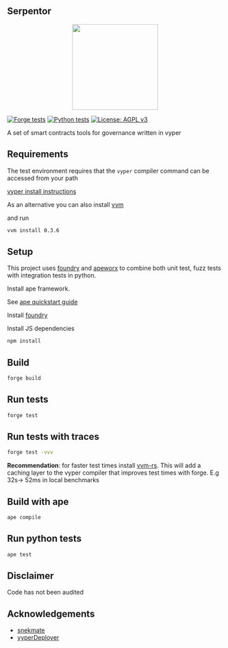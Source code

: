 ## Serpentor

<p align="center">
    <img src="cobra.png" width="200">
</p>

[![Forge tests](https://github.com/storming0x/serpentor/actions/workflows/forge-tests.yml/badge.svg)](https://github.com/storming0x/serpentor/actions/workflows/forge-tests.yml)
[![Python tests](https://github.com/storming0x/serpentor/actions/workflows/ape-tests.yml/badge.svg)](https://github.com/storming0x/serpentor/actions/workflows/ape-tests.yml)
[![License: AGPL v3](https://img.shields.io/badge/License-AGPL%20v3-blue.svg)](https://www.gnu.org/licenses/agpl-3.0)

A set of smart contracts tools for governance written in vyper

## Requirements

The test environment requires that the `vyper` compiler command can be accessed from your path

[vyper install instructions](https://vyper.readthedocs.io/en/stable/installing-vyper.html)

As an alternative you can also install [vvm](https://github.com/storming0x/vvm-rs)

and run 

```bash
vvm install 0.3.6
```

## Setup

This project uses [foundry](https://github.com/foundry-rs/foundry) and [apeworx](https://github.com/ApeWorX/ape) to combine both unit test, fuzz tests with integration tests in python.

Install ape framework.

See [ape quickstart guide](https://docs.apeworx.io/ape/stable/userguides/quickstart.html)

Install [foundry](https://github.com/foundry-rs/foundry)

Install JS dependencies

```bash
npm install
```

## Build

```bash
forge build
```

## Run tests

```bash
forge test
```

## Run tests with traces

```bash
forge test -vvv
```
**Recommendation**: for faster test times install [vvm-rs](https://github.com/storming0x/vvm-rs). This will add a caching layer to the vyper compiler that improves test times with forge. E.g 32s-> 52ms in local benchmarks

## Build with ape

```bash
ape compile
```

## Run python tests

```bash
ape test
```

## Disclaimer

Code has not been audited

## Acknowledgements

- [snekmate](https://github.com/pcaversaccio/snekmate)
- [vyperDeployer](https://github.com/0xKitsune/Foundry-Vyper/blob/main/lib/utils/VyperDeployer.sol)
